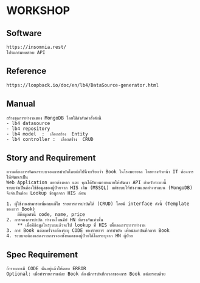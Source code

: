 # WORKSHOP

## Software
    https://insomnia.rest/
    โปรแกรมทดสอบ API

## Reference
    https://loopback.io/doc/en/lb4/DataSource-generator.html

## Manual 
    สร้างชุดการทำงานของ MongoDB โดยใช้ลำดับคำสั่งดังนี้
    - lb4 datasource
    - lb4 repository 
    - lb4 model  :  เลือกสร้าง  Entity
    - lb4 controller :  เลือกสร้าง  CRUD
## Story and Requirement
    ความต้องการพัฒนาระบบจองการบำบัดโดยต่อไปนี้จะเรียกว่า Book ในโรงพยายาล โดยทางหัวหน้า IT ต้องการให้พัฒนาเป็น
    Web Application แยกต่างหาก และ คุณได้รับหมอบหมายให้พัฒนา API สำหรับระบบนี้
    ระบบจำเป็นต้องใช้ข้อมูลของผู้ป่วยจาก HIS เดิม (MSSQL) แต่ระบบให้ทำงานแยกต่างหากบน (MongoDB)
    จึงจำเป็นต้อง Lookup ข้อมูลจาก HIS ก่อน
        
    1. ผู้ใช้งานสามารถเพิ่มลบแก้ไข รายการการบำบัดได้ (CRUD) โดยมี interface ดังนี้ (Template ของการ Book)
        มีข้อมูลดังนี้ code, name, price
    2. การจองการบำบัด ทำงานโดนคีย์​ HN ที่ตรงกันเท่านั้น
        ** เมื่อมีข้อมูลในระบบแล้วจะไป lookup ที่ HIS เพื่อลดภาระการทำงาน
    3. การ Book แต่ละครั้งจะต้องระบุ CODE ของรายการ การบำบัด เพื่อนำมาบันทึกการ Book
    4. ระบบจะต้องแสดงรายการจองทั้งหมดของผู้ป่วยได้โดยระบุจาก HN ผู้ป่วย

## Spec Requirement
    ถ้ารายการมี CODE นั้นอยู่แล้วให้ตอบ ERROR
    Optional: เมื่อทำรายการแต่ละ Book ต้องมีการบันทึกเวลาของการ Book แต่ละรอบด้วย



